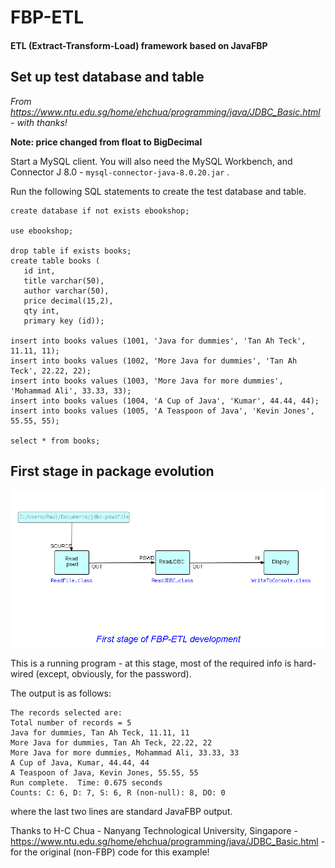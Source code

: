 FBP-ETL
=======

#### ETL (Extract-Transform-Load) framework based on JavaFBP

## Set up test database and table

*From https://www.ntu.edu.sg/home/ehchua/programming/java/JDBC_Basic.html - with thanks!*

**Note: price changed from float to BigDecimal**

Start a MySQL client.  You will also need the MySQL Workbench, and Connector J 8.0 - `mysql-connector-java-8.0.20.jar` .

Run the following SQL statements to create the test database and table.

```
create database if not exists ebookshop;
 
use ebookshop;
 
drop table if exists books;
create table books (
   id int,
   title varchar(50),
   author varchar(50),
   price decimal(15,2),    
   qty int,
   primary key (id));
 
insert into books values (1001, 'Java for dummies', 'Tan Ah Teck', 11.11, 11);
insert into books values (1002, 'More Java for dummies', 'Tan Ah Teck', 22.22, 22);
insert into books values (1003, 'More Java for more dummies', 'Mohammad Ali', 33.33, 33);
insert into books values (1004, 'A Cup of Java', 'Kumar', 44.44, 44);
insert into books values (1005, 'A Teaspoon of Java', 'Kevin Jones', 55.55, 55);
 
select * from books;
```

## First stage in package evolution

![Display MySQL Table](https://github.com/jpaulm/fbp-etl/blob/master/src/com/jpaulmorrison/Step05/docs/Step05.png "First stage")

This is a running program - at this stage, most of the required info is hard-wired (except, obviously, for the password).

The output is as follows:

~~~~
The records selected are:
Total number of records = 5
Java for dummies, Tan Ah Teck, 11.11, 11
More Java for dummies, Tan Ah Teck, 22.22, 22
More Java for more dummies, Mohammad Ali, 33.33, 33
A Cup of Java, Kumar, 44.44, 44
A Teaspoon of Java, Kevin Jones, 55.55, 55
Run complete.  Time: 0.675 seconds
Counts: C: 6, D: 7, S: 6, R (non-null): 8, DO: 0
~~~~

where the last two lines are standard JavaFBP output.

Thanks to H-C Chua - Nanyang Technological University, Singapore - https://www.ntu.edu.sg/home/ehchua/programming/java/JDBC_Basic.html - for the original (non-FBP) code for this example!
